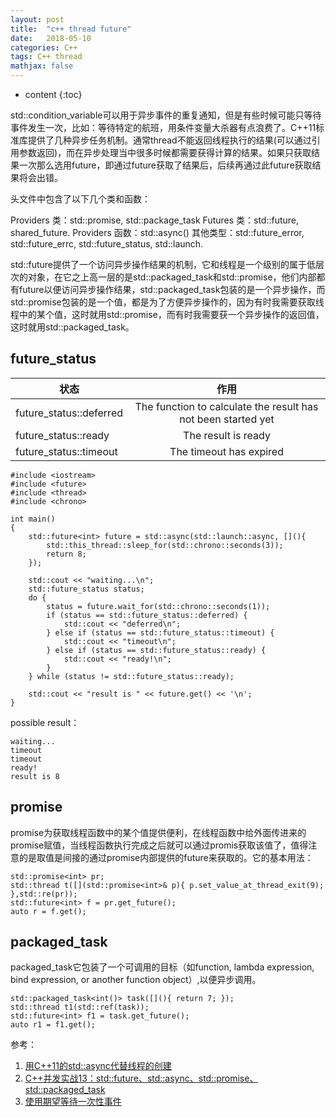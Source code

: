 ```yaml
---
layout: post
title:  "c++ thread future"
date:   2018-05-10
categories: C++
tags: C++ thread
mathjax: false
---
```

* content
{:toc}


std::condition_variable可以用于异步事件的重复通知，但是有些时候可能只等待事件发生一次，比如：等待特定的航班，用条件变量大杀器有点浪费了。C++11标准库提供了几种异步任务机制。通常thread不能返回线程执行的结果(可以通过引用参数返回)，而在异步处理当中很多时候都需要获得计算的结果。如果只获取结果一次那么选用future，即通过future获取了结果后，后续再通过此future获取结果将会出错。

<future> 头文件中包含了以下几个类和函数：

Providers 类：std::promise, std::package_task
Futures 类：std::future, shared_future.
Providers 函数：std::async()
其他类型：std::future_error, std::future_errc, std::future_status, std::launch.

std::future提供了一个访问异步操作结果的机制，它和线程是一个级别的属于低层次的对象，在它之上高一层的是std::packaged_task和std::promise，他们内部都有future以便访问异步操作结果，std::packaged_task包装的是一个异步操作，而std::promise包装的是一个值，都是为了方便异步操作的，因为有时我需要获取线程中的某个值，这时就用std::promise，而有时我需要获一个异步操作的返回值，这时就用std::packaged_task。

## future_status

|状态|作用| 
|-|:-:| 
|future_status::deferred|The function to calculate the result has not been started yet |
|future_status::ready|The result is ready |
|future_status::timeout|The timeout has expired|

~~~
#include <iostream>
#include <future>
#include <thread>
#include <chrono>
 
int main()
{
    std::future<int> future = std::async(std::launch::async, [](){ 
        std::this_thread::sleep_for(std::chrono::seconds(3));
        return 8;  
    }); 
 
    std::cout << "waiting...\n";
    std::future_status status;
    do {
        status = future.wait_for(std::chrono::seconds(1));
        if (status == std::future_status::deferred) {
            std::cout << "deferred\n";
        } else if (status == std::future_status::timeout) {
            std::cout << "timeout\n";
        } else if (status == std::future_status::ready) {
            std::cout << "ready!\n";
        }
    } while (status != std::future_status::ready); 
 
    std::cout << "result is " << future.get() << '\n';
}
~~~
possible result：
~~~
waiting...
timeout
timeout
ready!
result is 8
~~~

## promise
promise为获取线程函数中的某个值提供便利，在线程函数中给外面传进来的promise赋值，当线程函数执行完成之后就可以通过promis获取该值了，值得注意的是取值是间接的通过promise内部提供的future来获取的。它的基本用法：
~~~
std::promise<int> pr;
std::thread t([](std::promise<int>& p){ p.set_value_at_thread_exit(9); },std::re(pr));
std::future<int> f = pr.get_future();
auto r = f.get();
~~~

## packaged_task
packaged_task它包装了一个可调用的目标（如function, lambda expression, bind expression, or another function object）,以便异步调用。

~~~
std::packaged_task<int()> task([](){ return 7; });
std::thread t1(std::ref(task)); 
std::future<int> f1 = task.get_future(); 
auto r1 = f1.get();
~~~



参考：

1. [用C++11的std::async代替线程的创建](https://blog.csdn.net/yockie/article/details/50595958)
2. [C++并发实战13：std::future、std::async、std::promise、std::packaged_task](https://blog.csdn.net/liuxuejiang158blog/article/details/17354115)
3. [使用期望等待一次性事件](http://wiki.jikexueyuan.com/project/cplusplus-concurrency-action/content/chapter4/4.2-chinese.html)
